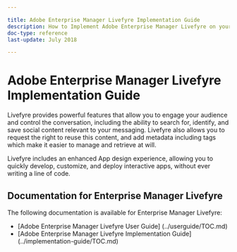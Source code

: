 ```yaml
---

title: Adobe Enterprise Manager Livefyre Implementation Guide
description: How to Implement Adobe Enterprise Manager Livefyre on your site.
doc-type: reference
last-update: July 2018

---
```


# Adobe Enterprise Manager Livefyre Implementation Guide

Livefyre provides powerful features that allow you to engage your audience and control the conversation, including the ability to search for, identify, and save social content relevant to your messaging. Livefyre also allows you to request the right to reuse this content, and add metadata including tags which make it easier to manage and retrieve at will. 

Livefyre includes an enhanced App design experience, allowing you to quickly develop, customize, and deploy interactive apps, without ever writing a line of code.

## Documentation for Enterprise Manager Livefyre

The following documentation is available for Enterprise Manager Livefyre:
  + [Adobe Enterprise Manager Livefyre User Guide] (../userguide/TOC.md)
  + [Adobe Enterprise Manager Livefyre Implementation Guide] (../implementation-guide/TOC.md)




